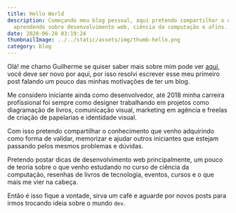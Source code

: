 ```yaml
---
title: Hello World
description: Começando meu blog pessoal, aqui pretendo compartilhar o que venho
  aprendendo sobre desenvolvimento web, ciência da computação e afins..
date: 2020-06-28 03:19:24
thumbnailImage: ../../static/assets/img/thumb-hello.png
category: blog
---
```

Olá! me chamo Guilherme se quiser saber mais sobre mim pode ver [aqui](https://guisalmeida.com/about), você deve ser novo por aqui, por isso resolvi escrever esse meu primeiro post falando um pouco das minhas motivações de ter um blog.

Me considero iniciante ainda como desenvolvedor, até 2018 minha carreira profissional foi sempre como designer trabalhando em projetos como diagramação de livros, comunicação visual, marketing em agência e freelas de criação de papelarias e identidade visual.

Com isso pretendo compartilhar o conhecimento que venho adquirindo como forma de validar, memorizar e ajudar outros iniciantes que estejam passando pelos mesmos problemas e dúvidas.

Pretendo postar dicas de desenvolvimento web principalmente, um pouco de teoria sobre o que venho estudando no curso de ciência da computação, resenhas de livros de tecnologia, eventos, cursos e o que mais me vier na cabeça.

Então é isso fique a vontade, sirva um café e aguarde por novos posts para irmos trocando ideia sobre o mundo `dev`.

